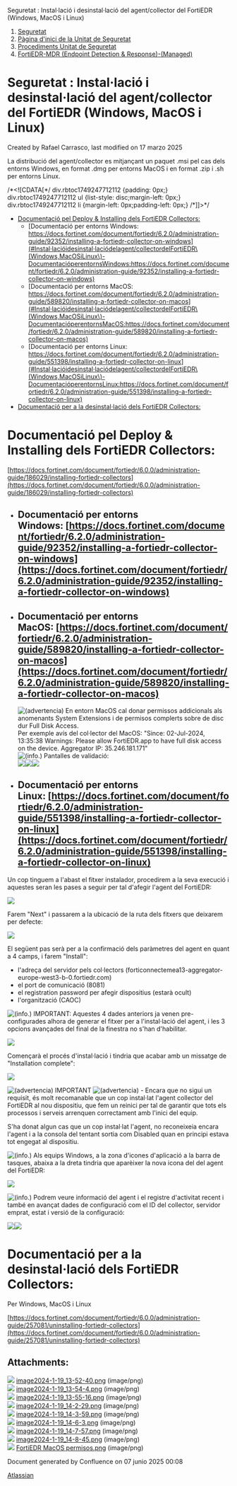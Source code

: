 Seguretat : Instal·lació i desinstal·lació del agent/collector del FortiEDR (Windows, MacOS i Linux)  

1.  [Seguretat](index.md)
2.  [Pàgina d'inici de la Unitat de Seguretat](15368362.md)
3.  [Procediments Unitat de Seguretat](Procediments-Unitat-de-Seguretat_81856210.md)
4.  [FortiEDR-MDR (Endpoint Detection & Response)-(Managed)](81856306.md)

Seguretat : Instal·lació i desinstal·lació del agent/collector del FortiEDR (Windows, MacOS i Linux)
====================================================================================================

Created by Rafael Carrasco, last modified on 17 marzo 2025

La distribució del agent/collector es mitjançant un paquet .msi pel cas dels entorns Windows, en format .dmg per entorns MacOS i en format .zip i .sh per entorns Linux.

/\*<!\[CDATA\[\*/ div.rbtoc1749247712112 {padding: 0px;} div.rbtoc1749247712112 ul {list-style: disc;margin-left: 0px;} div.rbtoc1749247712112 li {margin-left: 0px;padding-left: 0px;} /\*\]\]>\*/

*   [Documentació pel Deploy & Installing dels FortiEDR Collectors:](#Instal·lacióidesinstal·laciódelagent/collectordelFortiEDR\(Windows,MacOSiLinux\)-DocumentaciópelDeploy&InstallingdelsFortiEDRCollectors:)
    *   [Documentació per entorns Windows: https://docs.fortinet.com/document/fortiedr/6.2.0/administration-guide/92352/installing-a-fortiedr-collector-on-windows](#Instal·lacióidesinstal·laciódelagent/collectordelFortiEDR\(Windows,MacOSiLinux\)-DocumentacióperentornsWindows:https://docs.fortinet.com/document/fortiedr/6.2.0/administration-guide/92352/installing-a-fortiedr-collector-on-windows)
    *   [Documentació per entorns MacOS: https://docs.fortinet.com/document/fortiedr/6.2.0/administration-guide/589820/installing-a-fortiedr-collector-on-macos](#Instal·lacióidesinstal·laciódelagent/collectordelFortiEDR\(Windows,MacOSiLinux\)-DocumentacióperentornsMacOS:https://docs.fortinet.com/document/fortiedr/6.2.0/administration-guide/589820/installing-a-fortiedr-collector-on-macos)
    *   [Documentació per entorns Linux: https://docs.fortinet.com/document/fortiedr/6.2.0/administration-guide/551398/installing-a-fortiedr-collector-on-linux](#Instal·lacióidesinstal·laciódelagent/collectordelFortiEDR\(Windows,MacOSiLinux\)-DocumentacióperentornsLinux:https://docs.fortinet.com/document/fortiedr/6.2.0/administration-guide/551398/installing-a-fortiedr-collector-on-linux)
*   [Documentació per a la desinstal·lació dels FortiEDR Collectors:](#Instal·lacióidesinstal·laciódelagent/collectordelFortiEDR\(Windows,MacOSiLinux\)-Documentacióperaladesinstal·laciódelsFortiEDRCollectors:)

  

Documentació pel Deploy & Installing dels FortiEDR Collectors:
==============================================================

[https://docs.fortinet.com/document/fortiedr/6.0.0/administration-guide/186029/installing-fortiedr-collectors](https://docs.fortinet.com/document/fortiedr/6.0.0/administration-guide/186029/installing-fortiedr-collectors)

  

*   Documentació per entorns Windows: [https://docs.fortinet.com/document/fortiedr/6.2.0/administration-guide/92352/installing-a-fortiedr-collector-on-windows](https://docs.fortinet.com/document/fortiedr/6.2.0/administration-guide/92352/installing-a-fortiedr-collector-on-windows)
    ------------------------------------------------------------------------------------------------------------------------------------------------------------------------------------------------------------------------------------------------------------------------------------
    

  

*   Documentació per entorns MacOS: [https://docs.fortinet.com/document/fortiedr/6.2.0/administration-guide/589820/installing-a-fortiedr-collector-on-macos](https://docs.fortinet.com/document/fortiedr/6.2.0/administration-guide/589820/installing-a-fortiedr-collector-on-macos)
    --------------------------------------------------------------------------------------------------------------------------------------------------------------------------------------------------------------------------------------------------------------------------------
    
      
    ![(advertencia)](images/icons/emoticons/warning.svg) En entorn MacOS cal donar permissos addicionals als anomenants System Extensions i de permisos complerts sobre de disc dur Full Disk Access.  
    Per exemple avís del col·lector del MacOS: "Since: 02-Jul-2024, 13:35:38 Warnings: Please allow FortiEDR.app to have full disk access on the device. Aggregator IP: 35.246.181.171"  
    ![(info.)](images/icons/emoticons/information.svg) Pantalles de validació:  
    ![](https://fortinetweb.s3.amazonaws.com/docs.fortinet.com/v2/resources/484cf4e7-bb33-11ee-8673-fa163e15d75b/images/47f312bb8c2be7d53d0fa5599f73b8ad_Chapter%202%20INSTALLING%20FortiEDR_57.png)![](https://fortinetweb.s3.amazonaws.com/docs.fortinet.com/v2/resources/484cf4e7-bb33-11ee-8673-fa163e15d75b/images/e29baca78f61909faffee0ac7bc61259_Chapter%202%20INSTALLING%20FortiEDR_60.png)![](https://fortinetweb.s3.amazonaws.com/docs.fortinet.com/v2/resources/484cf4e7-bb33-11ee-8673-fa163e15d75b/images/b1314da389e7143e675078ee524ed0b3_Chapter%202%20INSTALLING%20FortiEDR_58.png)

  

*   Documentació per entorns Linux: [https://docs.fortinet.com/document/fortiedr/6.2.0/administration-guide/551398/installing-a-fortiedr-collector-on-linux](https://docs.fortinet.com/document/fortiedr/6.2.0/administration-guide/551398/installing-a-fortiedr-collector-on-linux)
    --------------------------------------------------------------------------------------------------------------------------------------------------------------------------------------------------------------------------------------------------------------------------------
    

  
Un cop tinguem a l'abast el fitxer instalador, procedirem a la seva execució i aquestes seran les pases a seguir per tal d'afegir l'agent del FortiEDR:

![](attachments/100008906/100008908.png)

  

Farem "Next" i passarem a la ubicació de la ruta dels fitxers que deixarem per defecte:

![](attachments/100008906/100008909.png)

  

El següent pas serà per a la confirmació dels paràmetres del agent en quant a 4 camps, i farem "Install":

*   l'adreça del servidor pels col·lectors (forticonnectemea13-aggregator-europe-west3-b-0.fortiedr.com)
*   el port de comunicació (8081)
*   el registration password per afegir dispositius (estarà ocult)
*   l'organització (CAOC)

  

![(info.)](images/icons/emoticons/information.svg) IMPORTANT: Aquestes 4 dades anteriors ja venen pre-configurades alhora de generar el fitxer per a l'instal·lació del agent, i les 3 opcions avançades del final de la finestra no s'han d'habilitar.

![](attachments/100008906/100008910.png)

  

Començarà el procés d'instal·lació i tindria que acabar amb un missatge de "Installation complete":

![](attachments/100008906/100008913.png)

  

![(advertencia)](images/icons/emoticons/warning.svg) IMPORTANT ![(advertencia)](images/icons/emoticons/warning.svg) - Encara que no sigui un requisit, és molt recomanable que un cop instal·lat l'agent collector del FortiEDR al nou dispositiu, que fem un reinici per tal de garantir que tots els processos i serveis arrenquen correctament amb l'inici del equip.

S'ha donat algun cas que un cop instal·lat l'agent, no reconeixeia encara l'agent i a la consola del tentant sortia com Disabled quan en principi estava tot engegat al dispositiu.

  

![(info.)](images/icons/emoticons/information.svg) Als equips Windows, a la zona d'icones d'aplicació a la barra de tasques, abaixa a la dreta tindria que aparèixer la nova icona del del agent del FortiEDR:

![](attachments/100008906/100008917.png)

  

![(info.)](images/icons/emoticons/information.svg) Podrem veure informació del agent i el registre d'activitat recent i també en avançat dades de configuració com el ID del collector, servidor emprat, estat i versió de la configuració:

![](attachments/100008906/100008921.png)![](attachments/100008906/100008922.png)

  

Documentació per a la desinstal·lació dels FortiEDR Collectors:
===============================================================

Per Windows, MacOS i Linux

[https://docs.fortinet.com/document/fortiedr/6.0.0/administration-guide/257081/uninstalling-fortiedr-collectors](https://docs.fortinet.com/document/fortiedr/6.0.0/administration-guide/257081/uninstalling-fortiedr-collectors)

  

  

Attachments:
------------

![](images/icons/bullet_blue.gif) [image2024-1-19\_13-52-40.png](attachments/100008906/100008908.png) (image/png)  
![](images/icons/bullet_blue.gif) [image2024-1-19\_13-54-4.png](attachments/100008906/100008909.png) (image/png)  
![](images/icons/bullet_blue.gif) [image2024-1-19\_13-55-16.png](attachments/100008906/100008910.png) (image/png)  
![](images/icons/bullet_blue.gif) [image2024-1-19\_14-2-29.png](attachments/100008906/100008912.png) (image/png)  
![](images/icons/bullet_blue.gif) [image2024-1-19\_14-3-59.png](attachments/100008906/100008913.png) (image/png)  
![](images/icons/bullet_blue.gif) [image2024-1-19\_14-6-3.png](attachments/100008906/100008917.png) (image/png)  
![](images/icons/bullet_blue.gif) [image2024-1-19\_14-7-57.png](attachments/100008906/100008921.png) (image/png)  
![](images/icons/bullet_blue.gif) [image2024-1-19\_14-8-45.png](attachments/100008906/100008922.png) (image/png)  
![](images/icons/bullet_blue.gif) [FortiEDR MacOS permisos.png](attachments/100008906/113311770.png) (image/png)  

Document generated by Confluence on 07 junio 2025 00:08

[Atlassian](http://www.atlassian.com/)